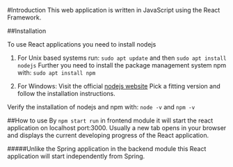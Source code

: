 #Introduction
This web application is written in JavaScript using the React Framework. 

##Installation 

To use React applications you need to install nodejs

1. For Unix based systems run: 
`sudo apt update` and then `sudo apt install nodejs`
Further you need to install the package management system npm with:
`sudo apt install npm`

2. For Windows: 
Visit the official [nodejs website](https:///nodejs.org/en/download/) 
Pick a fitting version and follow the installation instructions.

Verify the installation of nodejs and npm with: `node -v` and `npm -v`

##How to use
By `npm start run` in frontend module it will start the react application on localhost port:3000.
Usually a new tab opens in your browser and displays the current developing progress of the React application. 

#####Unlike the Spring application in the backend module this React application will start independently from Spring.

